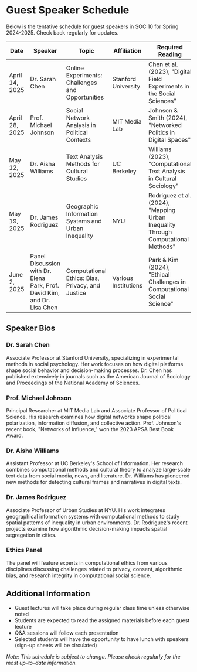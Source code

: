 # Guest Speaker Schedule

Below is the tentative schedule for guest speakers in SOC 10 for Spring 2024-2025. Check back regularly for updates.

| Date | Speaker | Topic | Affiliation | Required Reading |
|------|---------|-------|-------------|------------------|
| April 14, 2025 | Dr. Sarah Chen | Online Experiments: Challenges and Opportunities | Stanford University | Chen et al. (2023), "Digital Field Experiments in the Social Sciences" |
| April 28, 2025 | Prof. Michael Johnson | Social Network Analysis in Political Contexts | MIT Media Lab | Johnson & Smith (2024), "Networked Politics in Digital Spaces" |
| May 12, 2025 | Dr. Aisha Williams | Text Analysis Methods for Cultural Studies | UC Berkeley | Williams (2023), "Computational Text Analysis in Cultural Sociology" |
| May 19, 2025 | Dr. James Rodriguez | Geographic Information Systems and Urban Inequality | NYU | Rodriguez et al. (2024), "Mapping Urban Inequality Through Computational Methods" |
| June 2, 2025 | Panel Discussion with Dr. Elena Park, Prof. David Kim, and Dr. Lisa Chen | Computational Ethics: Bias, Privacy, and Justice | Various Institutions | Park & Kim (2024), "Ethical Challenges in Computational Social Science" |

## Speaker Bios

### Dr. Sarah Chen
Associate Professor at Stanford University, specializing in experimental methods in social psychology. Her work focuses on how digital platforms shape social behavior and decision-making processes. Dr. Chen has published extensively in journals such as the American Journal of Sociology and Proceedings of the National Academy of Sciences.

### Prof. Michael Johnson
Principal Researcher at MIT Media Lab and Associate Professor of Political Science. His research examines how digital networks shape political polarization, information diffusion, and collective action. Prof. Johnson's recent book, "Networks of Influence," won the 2023 APSA Best Book Award.

### Dr. Aisha Williams
Assistant Professor at UC Berkeley's School of Information. Her research combines computational methods and cultural theory to analyze large-scale text data from social media, news, and literature. Dr. Williams has pioneered new methods for detecting cultural frames and narratives in digital texts.

### Dr. James Rodriguez
Associate Professor of Urban Studies at NYU. His work integrates geographical information systems with computational methods to study spatial patterns of inequality in urban environments. Dr. Rodriguez's recent projects examine how algorithmic decision-making impacts spatial segregation in cities.

### Ethics Panel
The panel will feature experts in computational ethics from various disciplines discussing challenges related to privacy, consent, algorithmic bias, and research integrity in computational social science.

## Additional Information

- Guest lectures will take place during regular class time unless otherwise noted
- Students are expected to read the assigned materials before each guest lecture
- Q&A sessions will follow each presentation
- Selected students will have the opportunity to have lunch with speakers (sign-up sheets will be circulated)

*Note: This schedule is subject to change. Please check regularly for the most up-to-date information.*